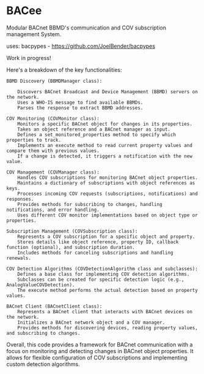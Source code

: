 # BACee
Modular BACnet BBMD's communication and COV subscription management System.

uses: bacpypes - https://github.com/JoelBender/bacpypes

Work in progress!

Here's a breakdown of the key functionalities:

    BBMD Discovery (BBMDManager class):

        Discovers BACnet Broadcast and Device Management (BBMD) servers on the network.
        Uses a WHO-IS message to find available BBMDs.
        Parses the response to extract BBMD addresses.

    COV Monitoring (COVMonitor class):
        Monitors a specific BACnet object for changes in its properties.
        Takes an object reference and a BACnet manager as input.
        Defines a set_monitored_properties method to specify which properties to track.
        Implements an execute method to read current property values and compare them with previous values.
        If a change is detected, it triggers a notification with the new value.

    COV Management (COVManager class):
        Handles COV subscriptions for monitoring BACnet object properties.
        Maintains a dictionary of subscriptions with object references as keys.
        Processes incoming COV requests (subscriptions, notifications) and responses.
        Provides methods for subscribing to changes, handling notifications, and error handling.
        Uses different COV monitor implementations based on object type or properties.

    Subscription Management (COVSubscription class):
        Represents a COV subscription for a specific object and property.
        Stores details like object reference, property ID, callback function (optional), and subscription duration.
        Includes methods for canceling subscriptions and handling renewals.

    COV Detection Algorithms (COVDetectionAlgorithm class and subclasses):
        Defines a base class for implementing COV detection algorithms.
        Subclasses can be created for specific detection logic (e.g., AnalogValueCOVDetection).
        The execute method performs the actual detection based on property values.

    BACnet Client (BACnetClient class):
        Represents a BACnet client that interacts with BACnet devices on the network.
        Initializes a BACnet network object and a COV manager.
        Provides methods for discovering devices, reading property values, and subscribing to changes.

Overall, this code provides a framework for BACnet communication with a focus on monitoring and detecting changes in BACnet object properties. 
It allows for flexible configuration of COV subscriptions and implementing custom detection algorithms.
